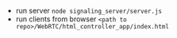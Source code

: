 - run server `node signaling_server/server.js`
- run clients from browser `<path to repo>/WebRTC/html_controller_app/index.html`